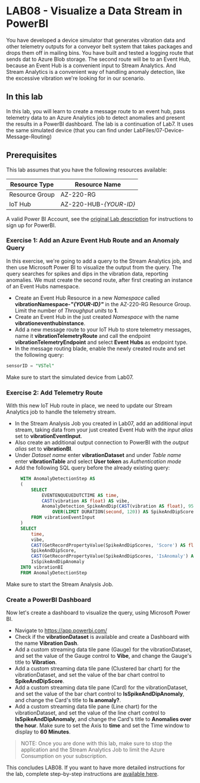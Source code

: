 # LAB08 - Visualize a Data Stream in PowerBI
You have developed a device simulator that generates vibration data and other telemetry outputs for a conveyor belt system that takes packages and drops them off in mailing bins. You have built and tested a logging route that sends dat to Azure Blob storage.
The second route will be to an Event Hub, because an Event Hub is a convenient input to Stream Analytics. And Stream Analytics is a convenient way of handling anomaly detection, like the excessive vibration we're looking for in our scenario.
## In this lab
In this lab, you will learn to create a message route to an event hub, pass telemetry data to an Azure Analytics job to detect anomalies and present the results in a PowerBI dashboard. The lab is a continuation of Lab7. It uses the same simulated device (that you can find under LabFiles/07-Device-Message-Routing)
## Prerequisites
This lab assumes that you have the following resources available:

Resource Type | Resource Name
--------------|--------------
Resource Group | AZ-220-RG
IoT Hub | AZ-220-HUB-*{YOUR-ID}*

A valid Power BI Account, see the [original Lab description](https://github.com/MicrosoftLearning/AZ-220-Microsoft-Azure-IoT-Developer/blob/master/Instructions/Labs/LAB_AK_08-visualize-data-stream-in-power-bi.md) for instructions to sign up for PowerBI.

### **Exercise 1: Add an Azure Event Hub Route and an Anomaly Query**
In this exercise, we're going to add a query to the Stream Analytics job, and then use Microsoft Power BI to visualize the output from the query. The query searches for spikes and dips in the vibration data, reporting anomalies. We must create the second route, after first creating an instance of an Event Hubs namespace.
- Create an Event Hub Resource in a new *Namespace* called **vibrationNamespace-_"{YOUR-ID}"_** in the AZ-220-RG Resource Group. Limit the number of *Throughput units* to **1**.
- Create an Event Hub in the just created *Namespace* with the name **vibrationeventhubinstance**.
- Add a new message route to your IoT Hub to store telemetry messages, name it **vibrationTelemetryRoute** and call the endpoint **vibrationTelemetryEndpoint** and select **Event Hubs** as endpoint type.
- In the message routing blade, enable the newly created route and set the following query:
```sql
sensorID = "VSTel"
```
Make sure to start the simulated device from Lab07.

### **Exercise 2: Add Telemetry Route**
With this new IoT Hub route in place, we need to update our Stream Analytics job to handle the telemetry stream.
- In the Stream Analysis Job you created in Lab07, add an additional input stream, taking data from your just created Event Hub with the *input alias* set to **vibrationEventInput**.
- Also create an additional output connection to PowerBI with the *output alias* set to **vibrationBI**.
- Under *Dataset name* enter **vibrationDataset** and under *Table name* enter **vibrationTable** and select **User token** as *Authentication mode*
- Add the following SQL query before the already existing query:
  ```SQL
    WITH AnomalyDetectionStep AS
    (
        SELECT
            EVENTENQUEUEDUTCTIME AS time,
            CAST(vibration AS float) AS vibe,
            AnomalyDetection_SpikeAndDip(CAST(vibration AS float), 95, 120, 'spikesanddips')
                OVER(LIMIT DURATION(second, 120)) AS SpikeAndDipScores
        FROM vibrationEventInput
    )
    SELECT
        time,
        vibe,
        CAST(GetRecordPropertyValue(SpikeAndDipScores, 'Score') AS float) AS
        SpikeAndDipScore,
        CAST(GetRecordPropertyValue(SpikeAndDipScores, 'IsAnomaly') AS bigint) AS
        IsSpikeAndDipAnomaly
    INTO vibrationBI
    FROM AnomalyDetectionStep
  ```
Make sure to start the Stream Analysis Job.

### **Create a PowerBI Dashboard**
Now let's create a dashboard to visualize the query, using Microsoft Power BI.
- Navigate to https://app.powerbi.com/
- Check if the **vibrationDataset** is available and create a Dashboard with the name **Vibration Dash**.
- Add a custom streaming data tile pane (Gauge) for the vibrationDataset, and set the value of the Gauge control to **Vibe**, and change the Gauge's title to **Vibration**.
- Add a custom streaming data tile pane (Clustered bar chart) for the vibrationDataset, and set the value of the bar chart control to **SpikeAndDipScore**.
- Add a custom streaming data tile pane (Card) for the vibrationDataset, and set the value of the bar chart control to **IsSpikeAndDipAnomaly**, and change the Card's title to **Is anomaly?**.
- Add a custom streaming data tile pane (Line chart) for the vibrationDataset, and set the value of the line chart control to **IsSpikeAndDipAnomaly**, and change the Card's title to **Anomalies over the hour**. Make sure to set the Axis to **time** and set the Time window to display to **60 Minutes**.
> NOTE: Once you are done with this lab, make sure to stop the application and the Stream Analytics Job to limit the Azure Consumption on your subscription.

This concludes LAB08. If you want to have more detailed instructions for the lab, complete step-by-step instructions are [available here](https://github.com/MicrosoftLearning/AZ-220-Microsoft-Azure-IoT-Developer/blob/master/Instructions/Labs/LAB_AK_08-visualize-data-stream-in-power-bi.md).

